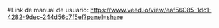 #Link de manual de usuario:
https://www.veed.io/view/eaf56085-1dc1-4282-9dec-244d56c7f5ef?panel=share  
